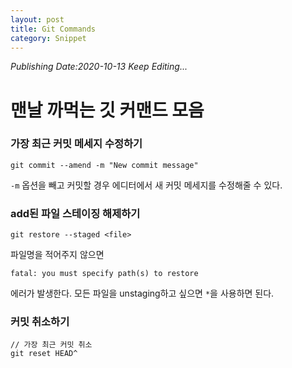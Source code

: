 ```yaml
---
layout: post
title: Git Commands
category: Snippet
---
```

*Publishing Date:2020-10-13*
*Keep Editing...*

# 맨날 까먹는 깃 커맨드 모음

### 가장 최근 커밋 메세지 수정하기
```
git commit --amend -m "New commit message"
```
`-m` 옵션을 빼고 커밋할 경우 에디터에서 새 커밋 메세지를 수정해줄 수 있다.

### add된 파일 스테이징 해제하기
```
git restore --staged <file>
```
파일명을 적어주지 않으면
```
fatal: you must specify path(s) to restore
```
에러가 발생한다. 모든 파일을 unstaging하고 싶으면 `*`을 사용하면 된다.

### 커밋 취소하기
```
// 가장 최근 커밋 취소
git reset HEAD^
```

